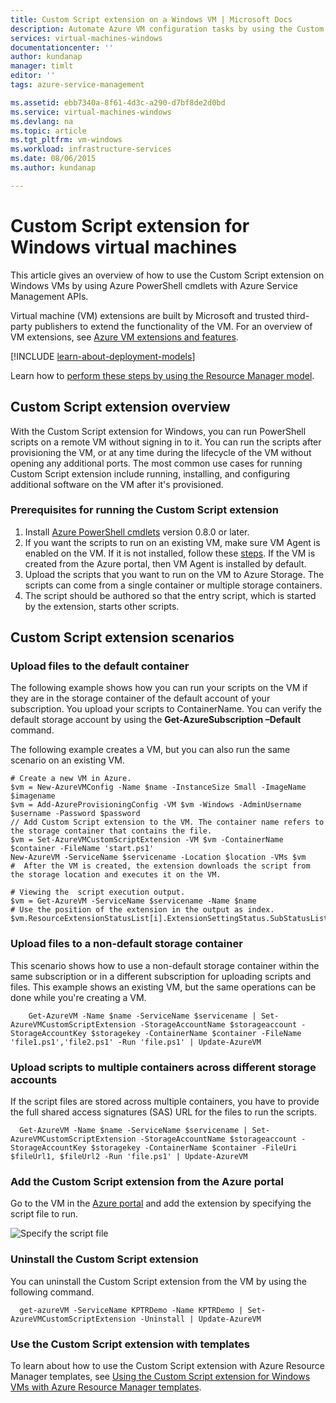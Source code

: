 ```yaml
---
title: Custom Script extension on a Windows VM | Microsoft Docs
description: Automate Azure VM configuration tasks by using the Custom Script extension to run PowerShell scripts on a remote Windows VM
services: virtual-machines-windows
documentationcenter: ''
author: kundanap
manager: timlt
editor: ''
tags: azure-service-management

ms.assetid: ebb7340a-8f61-4d3c-a290-d7bf8de2d0bd
ms.service: virtual-machines-windows
ms.devlang: na
ms.topic: article
ms.tgt_pltfrm: vm-windows
ms.workload: infrastructure-services
ms.date: 08/06/2015
ms.author: kundanap

---
```

# Custom Script extension for Windows virtual machines
This article gives an overview of how to use the Custom Script extension on Windows VMs by using Azure PowerShell cmdlets with Azure Service Management APIs.

Virtual machine (VM) extensions are built by Microsoft and trusted third-party publishers to extend the functionality of the VM. For an overview of VM extensions, see
[Azure VM extensions and features](virtual-machines-windows-extensions-features.md?toc=%2fazure%2fvirtual-machines%2fwindows%2ftoc.json).

[!INCLUDE [learn-about-deployment-models](../../includes/learn-about-deployment-models-classic-include.md)]

Learn how to [perform these steps by using the Resource Manager model](virtual-machines-windows-extensions-customscript.md?toc=%2fazure%2fvirtual-machines%2fwindows%2ftoc.json).

## Custom Script extension overview
With the Custom Script extension for Windows, you can run PowerShell scripts on a remote VM without signing in to it. You can run the scripts after provisioning the VM, or at any time during the lifecycle of the VM without opening any additional ports. The most common use cases for running Custom Script extension include running, installing, and configuring additional software on the VM after it's provisioned.

### Prerequisites for running the Custom Script extension
1. Install <a href="http://azure.microsoft.com/downloads" target="_blank">Azure PowerShell cmdlets</a> version 0.8.0 or later.
2. If you want the scripts to run on an existing VM, make sure VM Agent is enabled on the VM. If it is not installed, follow these  [steps](virtual-machines-windows-classic-agents-and-extensions.md). If the VM is created from the Azure portal, then VM Agent is installed by default.
3. Upload the scripts that you want to run on the VM to Azure Storage. The scripts can come from a single container or multiple storage containers.
4. The script should be authored so that the entry script, which is started by the extension, starts other scripts.

## Custom Script extension scenarios
### Upload files to the default container
The following example shows how you can run your scripts on the VM if they are in the storage container of the default account of your subscription. You upload your scripts to ContainerName. You can verify the default storage account by using the **Get-AzureSubscription –Default** command.

The following example creates a VM, but you can also run the same scenario on an existing VM.

    # Create a new VM in Azure.
    $vm = New-AzureVMConfig -Name $name -InstanceSize Small -ImageName $imagename
    $vm = Add-AzureProvisioningConfig -VM $vm -Windows -AdminUsername $username -Password $password
    // Add Custom Script extension to the VM. The container name refers to the storage container that contains the file.
    $vm = Set-AzureVMCustomScriptExtension -VM $vm -ContainerName $container -FileName 'start.ps1'
    New-AzureVM -ServiceName $servicename -Location $location -VMs $vm
    #  After the VM is created, the extension downloads the script from the storage location and executes it on the VM.

    # Viewing the  script execution output.
    $vm = Get-AzureVM -ServiceName $servicename -Name $name
    # Use the position of the extension in the output as index.
    $vm.ResourceExtensionStatusList[i].ExtensionSettingStatus.SubStatusList

### Upload files to a non-default storage container
This scenario shows how to use a non-default storage container within the same subscription or in a different subscription for uploading scripts and files. This example shows an existing VM, but the same operations can be done while you're creating a VM.

        Get-AzureVM -Name $name -ServiceName $servicename | Set-AzureVMCustomScriptExtension -StorageAccountName $storageaccount -StorageAccountKey $storagekey -ContainerName $container -FileName 'file1.ps1','file2.ps1' -Run 'file.ps1' | Update-AzureVM

### Upload scripts to multiple containers across different storage accounts
  If the script files are stored across multiple containers, you have to provide the full shared access signatures (SAS) URL for the files to run the scripts.

      Get-AzureVM -Name $name -ServiceName $servicename | Set-AzureVMCustomScriptExtension -StorageAccountName $storageaccount -StorageAccountKey $storagekey -ContainerName $container -FileUri $fileUrl1, $fileUrl2 -Run 'file.ps1' | Update-AzureVM


### Add the Custom Script extension from the Azure portal
Go to the VM in the <a href="https://portal.azure.com/ " target="_blank">Azure portal</a> and add the extension by specifying the script file to run.

  ![Specify the script file][5]

### Uninstall the Custom Script extension
You can uninstall the Custom Script extension from the VM by using the following command.

      get-azureVM -ServiceName KPTRDemo -Name KPTRDemo | Set-AzureVMCustomScriptExtension -Uninstall | Update-AzureVM

### Use the Custom Script extension with templates
To learn about how to use the Custom Script extension with Azure Resource Manager templates, see [Using the Custom Script extension for Windows VMs with Azure Resource Manager templates](virtual-machines-windows-extensions-customscript.md?toc=%2fazure%2fvirtual-machines%2fwindows%2ftoc.json).

<!--Image references-->
[5]: ./media/virtual-machines-windows-classic-extensions-customscript/addcse.png
